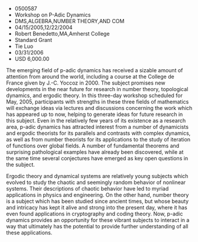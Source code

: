
* 0500587
* Workshop on P-Adic Dynamics
* DMS,ALGEBRA,NUMBER THEORY,AND COM
* 04/15/2005,12/22/2004
* Robert Benedetto,MA,Amherst College
* Standard Grant
* Tie Luo
* 03/31/2006
* USD 6,000.00

The emerging field of p-adic dynamics has received a sizable amount of attention
from around the world, including a course at the College de France given by
J.-C. Yoccoz in 2000. The subject promises new developments in the near future
for research in number theory, topological dynamics, and ergodic theory. In this
three-day workshop scheduled for May, 2005, participants with strengths in these
three fields of mathematics will exchange ideas via lectures and discussions
concerning the work which has appeared up to now, helping to generate ideas for
future research in this subject. Even in the relatively few years of its
existence as a research area, p-adic dynamics has attracted interest from a
number of dynamicists and ergodic theorists for its parallels and contrasts with
complex dynamics, as well as from number theorists for its applications to the
study of iteration of functions over global fields. A number of fundamental
theorems and surprising pathological examples have already been discovered,
while at the same time several conjectures have emerged as key open questions in
the subject.

Ergodic theory and dynamical systems are relatively young subjects which evolved
to study the chaotic and seemingly random behavior of nonlinear systems. Their
descriptions of chaotic behavior have led to myriad applications in physics and
engineering. On the other hand, number theory is a subject which has been
studied since ancient times, but whose beauty and intricacy has kept it alive
and strong into the present day, where it has even found applications in
cryptography and coding theory. Now, p-adic dynamics provides an opportunity for
these vibrant subjects to interact in a way that ultimately has the potential to
provide further understanding of all these applications.
